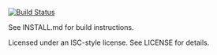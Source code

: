 [![Build Status](https://travis-ci.org/kinetiknz/cubeb.svg?branch=master)](https://travis-ci.org/kinetiknz/cubeb)

See INSTALL.md for build instructions.

Licensed under an ISC-style license.  See LICENSE for details.
